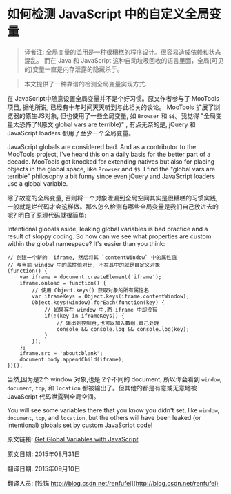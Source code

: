 如何检测 JavaScript 中的自定义全局变量
==

> 译者注: 全局变量的滥用是一种很糟糕的程序设计。很容易造成依赖和状态混乱。 而在 Java 和 JavaScript 这种自动垃圾回收的语言里面，全局(可见的)变量一直是内存泄露的隐藏杀手。

>  本文提供了一种靠谱的检测全局变量实现方式.

在 JavaScript中随意设置全局变量并不是个好习惯。原文作者参与了 MooTools 项目, 据他所说, 已经有十年时间天天听到与此相关的谈论。 MooTools 扩展了浏览器的原生JS对象, 但也使用了一些全局变量, 如 `Browser` 和 `$$`。我觉得 "全局变量太恐怖了!(原文 global vars are terrible)" , 有点无奈的是, jQuery 和 JavaScript loaders 都用了至少一个全局变量。


JavaScript globals are considered bad.  And as a contributor to the MooTools project, I've heard this on a daily basis for the better part of a decade.  MooTools got knocked for extending natives but also for placing objects in the global space, like `Browser` and `$$`.  I find the "global vars are terrible" philosophy a bit funny since even jQuery and JavaScript loaders use a global variable.


除了故意的全局变量, 否则将一个对象泄漏到全局空间其实是很糟糕的习惯实践, 一般就是烂代码才会这样做。那么怎么检测有哪些全局变量是我们自己放进去的呢? 明白了原理代码就很简单:


Intentional globals aside, leaking global variables is bad practice and a result of sloppy coding.  So how can we see what properties are custom within the global namespace?  It's easier than you think:

	
	// 创建一个新的  iframe, 然后将其 `contentWindow` 中的属性值
	// 与当前 window 中的属性值对比, 不在其中的就是自定义对象
	(function() {
		var iframe = document.createElement('iframe');
		iframe.onload = function() {
			// 使用 Object.keys() 获取对象的所有属性名 
			var iframeKeys = Object.keys(iframe.contentWindow);
			Object.keys(window).forEach(function(key) {
				// 如果存在 window 中,而 iframe 中却没有
				if(!(key in iframeKeys)) {
					// 输出到控制台,也可以加入数组,自己处理
					console && console.log && console.log(key);
				}
			});
		};
		iframe.src = 'about:blank';
		document.body.appendChild(iframe);
	})();


当然,因为是2个 window 对象,也是 2个不同的 document, 所以你会看到 `window`, `document`, `top`, 和 `location` 都被输出了。但其他的都是有意或无意地被 JavaScript 代码泄露到全局空间。

You will see some variables there that you know you didn't set, like `window`, `document`, `top`, and `location`, but the others will have been leaked (or intentional) globals set by custom JavaScript code!



原文链接: [Get Global Variables with JavaScript](http://davidwalsh.name/global-variables-javascript)

原文日期: 2015年08月31日

翻译日期: 2015年09月10日

翻译人员: [铁锚 http://blog.csdn.net/renfufei](http://blog.csdn.net/renfufei)
